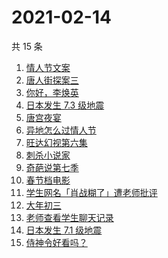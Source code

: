 # 2021-02-14

共 15 条

<!-- BEGIN -->
<!-- 最后更新时间 Sun Feb 14 2021 16:07:44 GMT+0800 (CST) -->
1. [情人节文案](https://www.zhihu.com/search?q=情人节文案)
1. [唐人街探案三](https://www.zhihu.com/search?q=唐探3)
1. [你好，李焕英](https://www.zhihu.com/search?q=李焕英)
1. [日本发生 7.3 级地震](https://www.zhihu.com/search?q=日本地震)
1. [唐宫夜宴](https://www.zhihu.com/search?q=唐宫夜宴)
1. [异地怎么过情人节](https://www.zhihu.com/search?q=异地情人节怎么过)
1. [旺达幻视第六集](https://www.zhihu.com/search?q=旺达幻视)
1. [刺杀小说家](https://www.zhihu.com/search?q=刺杀小说家好看吗)
1. [奇葩说第七季](https://www.zhihu.com/search?q=奇葩说)
1. [春节档电影](https://www.zhihu.com/search?q=春节档电影)
1. [学生网名「肖战糊了」遭老师批评](https://www.zhihu.com/search?q=肖战糊了)
1. [大年初三](https://www.zhihu.com/search?q=大年初三)
1. [老师查看学生聊天记录](https://www.zhihu.com/search?q=老师侵犯学生隐私)
1. [日本发生 7.1 级地震](https://www.zhihu.com/search?q=日本地震)
1. [侍神令好看吗？](https://www.zhihu.com/search?q=侍神令好看吗)
<!-- END -->
